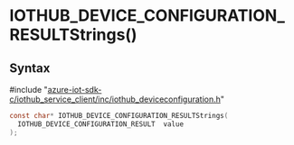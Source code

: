 # IOTHUB_DEVICE_CONFIGURATION_RESULTStrings()

## Syntax

\#include "[azure-iot-sdk-c/iothub_service_client/inc/iothub_deviceconfiguration.h](../iot-c-ref-iothub-deviceconfiguration-h.md)"  
```C
const char* IOTHUB_DEVICE_CONFIGURATION_RESULTStrings(
  IOTHUB_DEVICE_CONFIGURATION_RESULT  value
);
```

